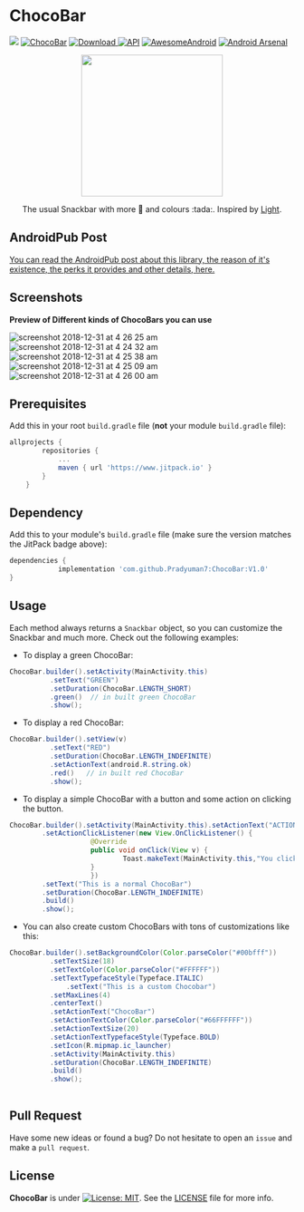 # ChocoBar

[![](https://www.jitpack.io/v/Pradyuman7/ChocoBar.svg)](https://www.jitpack.io/#Pradyuman7/ChocoBar)
[![ChocoBar](https://img.shields.io/badge/Pradyuman7-ChocoBar-seagreen.svg?style=flat)](https://github.com/Pradyuman7/ChocoBar)
[ ![Download](https://api.bintray.com/packages/pradyuman7/ChocoBar/ChocoBar/images/download.svg) ](https://bintray.com/pradyuman7/ChocoBar/ChocoBar/_latestVersion)
[![API](https://img.shields.io/badge/API-15%2B-brightgreen.svg?style=flat)](https://android-arsenal.com/api?level=14)
[![AwesomeAndroid](https://img.shields.io/badge/Awesome_Android-ChocoBar-purple.svg?style=flat)](https://android.libhunt.com/chocobar-alternatives)
[![Android Arsenal](https://img.shields.io/badge/Android%20Arsenal-ChocoBar-brightgreen.svg?style=flat)](https://android-arsenal.com/details/1/7415)

<p align="center">
  <img width="250" height="250" src="https://user-images.githubusercontent.com/41565823/50545792-3f2c5b80-0c1c-11e9-81e6-23b0035c7b4c.gif">
</p>

<p align="center">
  The usual Snackbar with more 🍫 and colours :tada:. Inspired by <a href="https://github.com/TonnyL/Light"> Light</a>.
</p>

## AndroidPub Post

[You can read the AndroidPub post about this library, the reason of it's existence, the perks it provides and other details, here.](https://medium.com/@pradyumandixit/drop-the-toast-and-snackbar-to-replace-it-by-chocobar-ada7692fa915)

## Screenshots

**Preview of Different kinds of ChocoBars you can use**

![screenshot 2018-12-31 at 4 26 25 am](https://user-images.githubusercontent.com/41565823/50554067-56b72300-0cb4-11e9-8b04-8f12b09820d9.png)
![screenshot 2018-12-31 at 4 24 32 am](https://user-images.githubusercontent.com/41565823/50554071-574fb980-0cb4-11e9-9c0d-95f0df30f72c.png)
![screenshot 2018-12-31 at 4 25 38 am](https://user-images.githubusercontent.com/41565823/50554069-574fb980-0cb4-11e9-95f5-df24d2a56a96.png)
![screenshot 2018-12-31 at 4 25 09 am](https://user-images.githubusercontent.com/41565823/50554070-574fb980-0cb4-11e9-8a7d-0ab8b061e120.png)
![screenshot 2018-12-31 at 4 26 00 am](https://user-images.githubusercontent.com/41565823/50554068-574fb980-0cb4-11e9-96f2-7802ad3a400f.png)


## Prerequisites

Add this in your root `build.gradle` file (**not** your module `build.gradle` file):


```gradle
allprojects {
		repositories {
			...
			maven { url 'https://www.jitpack.io' }
		}
	}
```

## Dependency

Add this to your module's `build.gradle` file (make sure the version matches the JitPack badge above):

```gradle
dependencies {
	        implementation 'com.github.Pradyuman7:ChocoBar:V1.0'
}
```

## Usage

Each method always returns a `Snackbar` object, so you can customize the Snackbar and much more. Check out the following examples:

- To display a green ChocoBar:

``` java
ChocoBar.builder().setActivity(MainActivity.this)
		  .setText("GREEN")
		  .setDuration(ChocoBar.LENGTH_SHORT)
		  .green()  // in built green ChocoBar
		  .show();
```
- To display a red ChocoBar:

``` java
ChocoBar.builder().setView(v)
		  .setText("RED")
	 	  .setDuration(ChocoBar.LENGTH_INDEFINITE)
		  .setActionText(android.R.string.ok)
		  .red()   // in built red ChocoBar
		  .show();
```            
            
- To display a simple ChocoBar with a button and some action on clicking the button.

``` java
ChocoBar.builder().setActivity(MainActivity.this).setActionText("ACTION")
		.setActionClickListener(new View.OnClickListener() {
                	@Override
                	public void onClick(View v) {
                     		Toast.makeText(MainActivity.this,"You clicked",Toast.LENGTH_LONG).show();
                	}
                	})
		.setText("This is a normal ChocoBar")
		.setDuration(ChocoBar.LENGTH_INDEFINITE)
		.build()
		.show();
```
- You can also create custom ChocoBars with tons of customizations like this:
``` java
ChocoBar.builder().setBackgroundColor(Color.parseColor("#00bfff"))
		  .setTextSize(18)
		  .setTextColor(Color.parseColor("#FFFFFF"))
		  .setTextTypefaceStyle(Typeface.ITALIC)
	          .setText("This is a custom Chocobar")
		  .setMaxLines(4)
		  .centerText()
		  .setActionText("ChocoBar")
		  .setActionTextColor(Color.parseColor("#66FFFFFF"))
	  	  .setActionTextSize(20)
		  .setActionTextTypefaceStyle(Typeface.BOLD)
		  .setIcon(R.mipmap.ic_launcher)
		  .setActivity(MainActivity.this)
		  .setDuration(ChocoBar.LENGTH_INDEFINITE)
		  .build()
	  	  .show();
            
```

## Pull Request

Have some new ideas or found a bug? Do not hesitate to open an `issue` and make a `pull request`.

## License

**ChocoBar** is under [![License: MIT](https://img.shields.io/badge/License-MIT-red.svg)](https://opensource.org/licenses/MIT). See the [LICENSE](LICENSE.md) file for more info.


